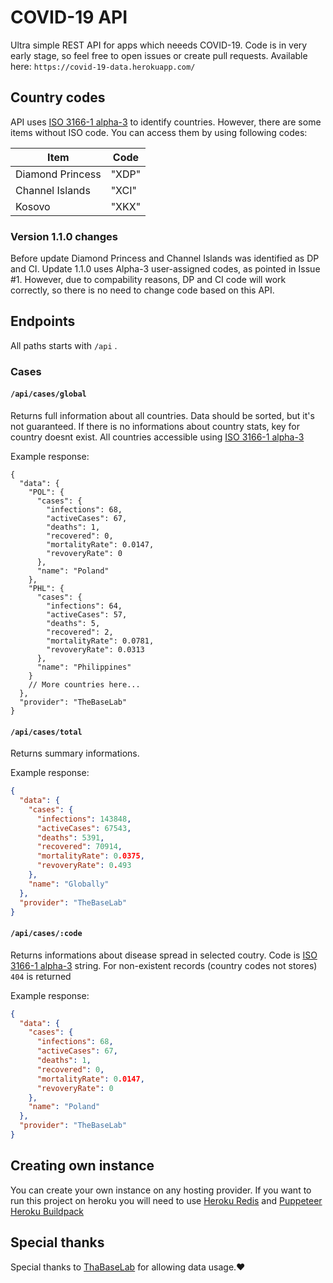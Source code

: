 # COVID-19 API
Ultra simple REST API for apps which neeeds COVID-19. Code is in very early stage, so feel free to open issues or create pull requests. Available here: `https://covid-19-data.herokuapp.com/` 

## Country codes

API uses [ISO 3166-1 alpha-3](https://en.wikipedia.org/wiki/ISO_3166-1_alpha-3) to identify countries. However, there are some items without ISO code. You can access them by using following codes:

| Item             | Code  |
|------------------|-------|
| Diamond Princess | "XDP" |
| Channel Islands  | "XCI" |
| Kosovo           | "XKX" |

### Version 1.1.0 changes

Before update Diamond Princess and Channel Islands was identified as DP and CI. Update 1.1.0 uses Alpha-3 user-assigned codes, as pointed in Issue #1. However, due to compability reasons, DP and CI code will work correctly, so there is no need to change code based on this API.

## Endpoints

All paths starts with `/api` .

### Cases

#### `/api/cases/global` 
Returns full information about all countries. Data should be sorted, but it's not guaranteed. If there is no informations about country stats, key for country doesnt exist. All countries accessible using [ISO 3166-1 alpha-3](https://en.wikipedia.org/wiki/ISO_3166-1_alpha-3)

Example response:

``` jsonc
{
  "data": {
    "POL": {
      "cases": {
        "infections": 68,
        "activeCases": 67,
        "deaths": 1,
        "recovered": 0,
        "mortalityRate": 0.0147,
        "revoveryRate": 0
      },
      "name": "Poland"
    },
    "PHL": {
      "cases": {
        "infections": 64,
        "activeCases": 57,
        "deaths": 5,
        "recovered": 2,
        "mortalityRate": 0.0781,
        "revoveryRate": 0.0313
      },
      "name": "Philippines"
    }
    // More countries here...
  },
  "provider": "TheBaseLab"
}
```

#### `/api/cases/total` 

Returns summary informations.

Example response:

``` json
{
  "data": {
    "cases": {
      "infections": 143848,
      "activeCases": 67543,
      "deaths": 5391,
      "recovered": 70914,
      "mortalityRate": 0.0375,
      "revoveryRate": 0.493
    },
    "name": "Globally"
  },
  "provider": "TheBaseLab"
}
```

#### `/api/cases/:code` 

Returns informations about disease spread in selected coutry. Code is [ISO 3166-1 alpha-3](https://en.wikipedia.org/wiki/ISO_3166-1_alpha-3) string. For non-existent records (country codes not stores) `404` is returned

Example response:

``` json
{
  "data": {
    "cases": {
      "infections": 68,
      "activeCases": 67,
      "deaths": 1,
      "recovered": 0,
      "mortalityRate": 0.0147,
      "revoveryRate": 0
    },
    "name": "Poland"
  },
  "provider": "TheBaseLab"
}
```

## Creating own instance

You can create your own instance on any hosting provider. If you want to run this project on heroku you will need to use [Heroku Redis](https://elements.heroku.com/addons/heroku-redis) and [Puppeteer Heroku Buildpack](https://elements.heroku.com/buildpacks/jontewks/puppeteer-heroku-buildpack)

## Special thanks

Special thanks to [ThaBaseLab](https://coronavirus.thebaselab.com/) for allowing data usage.❤️

